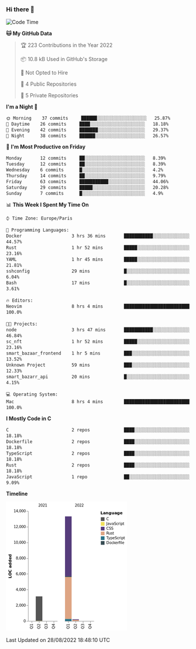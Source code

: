 ### Hi there 👋

<!--START_SECTION:waka-->
![Code Time](http://img.shields.io/badge/Code%20Time-1%2C579%20hrs%2032%20mins-blue)

**🐱 My GitHub Data** 

> 🏆 223 Contributions in the Year 2022
 > 
> 📦 10.8 kB Used in GitHub's Storage 
 > 
> 🚫 Not Opted to Hire
 > 
> 📜 4 Public Repositories 
 > 
> 🔑 5 Private Repositories  
 > 
**I'm a Night 🦉** 

```text
🌞 Morning    37 commits     ██████░░░░░░░░░░░░░░░░░░░   25.87% 
🌆 Daytime    26 commits     ████░░░░░░░░░░░░░░░░░░░░░   18.18% 
🌃 Evening    42 commits     ███████░░░░░░░░░░░░░░░░░░   29.37% 
🌙 Night      38 commits     ██████░░░░░░░░░░░░░░░░░░░   26.57%

```
📅 **I'm Most Productive on Friday** 

```text
Monday       12 commits     ██░░░░░░░░░░░░░░░░░░░░░░░   8.39% 
Tuesday      12 commits     ██░░░░░░░░░░░░░░░░░░░░░░░   8.39% 
Wednesday    6 commits      █░░░░░░░░░░░░░░░░░░░░░░░░   4.2% 
Thursday     14 commits     ██░░░░░░░░░░░░░░░░░░░░░░░   9.79% 
Friday       63 commits     ███████████░░░░░░░░░░░░░░   44.06% 
Saturday     29 commits     █████░░░░░░░░░░░░░░░░░░░░   20.28% 
Sunday       7 commits      █░░░░░░░░░░░░░░░░░░░░░░░░   4.9%

```


📊 **This Week I Spent My Time On** 

```text
⌚︎ Time Zone: Europe/Paris

💬 Programming Languages: 
Docker                   3 hrs 36 mins       ███████████░░░░░░░░░░░░░░   44.57% 
Rust                     1 hr 52 mins        █████░░░░░░░░░░░░░░░░░░░░   23.16% 
YAML                     1 hr 45 mins        █████░░░░░░░░░░░░░░░░░░░░   21.81% 
sshconfig                29 mins             █░░░░░░░░░░░░░░░░░░░░░░░░   6.04% 
Bash                     17 mins             █░░░░░░░░░░░░░░░░░░░░░░░░   3.61%

🔥 Editors: 
Neovim                   8 hrs 4 mins        █████████████████████████   100.0%

🐱‍💻 Projects: 
node                     3 hrs 47 mins       ███████████░░░░░░░░░░░░░░   46.84% 
sc_nft                   1 hr 52 mins        █████░░░░░░░░░░░░░░░░░░░░   23.16% 
smart_bazaar_frontend    1 hr 5 mins         ███░░░░░░░░░░░░░░░░░░░░░░   13.52% 
Unknown Project          59 mins             ███░░░░░░░░░░░░░░░░░░░░░░   12.33% 
smart_bazarr_api         20 mins             █░░░░░░░░░░░░░░░░░░░░░░░░   4.15%

💻 Operating System: 
Mac                      8 hrs 4 mins        █████████████████████████   100.0%

```

**I Mostly Code in C** 

```text
C                        2 repos             ████░░░░░░░░░░░░░░░░░░░░░   18.18% 
Dockerfile               2 repos             ████░░░░░░░░░░░░░░░░░░░░░   18.18% 
TypeScript               2 repos             ████░░░░░░░░░░░░░░░░░░░░░   18.18% 
Rust                     2 repos             ████░░░░░░░░░░░░░░░░░░░░░   18.18% 
JavaScript               1 repo              ██░░░░░░░░░░░░░░░░░░░░░░░   9.09%

```


**Timeline**

![Chart not found](https://raw.githubusercontent.com/nu-wa/nu-wa/main/charts/bar_graph.png) 


 Last Updated on 28/08/2022 18:48:10 UTC
<!--END_SECTION:waka-->

<!--
**nu-wa/nu-wa** is a ✨ _special_ ✨ repository because its `README.md` (this file) appears on your GitHub profile.

Here are some ideas to get you started:

- 🔭 I’m currently working on ...
- 🌱 I’m currently learning ...
- 👯 I’m looking to collaborate on ...
- 🤔 I’m looking for help with ...
- 💬 Ask me about ...
- 📫 How to reach me: ...
- 😄 Pronouns: ...
- ⚡ Fun fact: ...
-->
